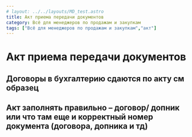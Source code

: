 ```yaml
---
# layout: ../../layouts/MD_test.astro
title: Акт приема передачи документов
category: Всё для менеджеров по продажам и закупкам
tags: ["Всё для менеджеров по продажам и закупкам","акт"]
---
```

# Акт приема передачи документов
## Договоры в бухгалтерию сдаются по акту см образец
## Акт заполнять правильно – договор/ допник или что там еще и корректный номер документа (договора, допника и тд)
<!-- >Правильный акт![Alt text](Доверенность_клиента.png)
>Неверный акт![Alt text](Доверенность_клиента.png) -->